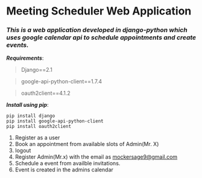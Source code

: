 # Meeting Scheduler Web Application

### *This is a web application developed in django-python which uses google calendar api to schedule appointments and create events.*

***Requirements***:

> Django==2.1

> google-api-python-client==1.7.4

> oauth2client==4.1.2

***Install using pip***:

```
pip install django
pip install google-api-python-client
pip install oauth2client
```

1. Register as a user
2. Book an appointment from available slots of Admin(Mr. X)
3. logout
4. Register Admin(Mr.x) with the email as mockersage9@gmail.com
5. Schedule a event from availble invitations.
6. Event is created in the admins calendar

